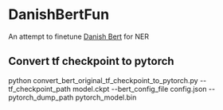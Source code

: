 # DanishBertFun

An attempt to finetune [Danish Bert](https://github.com/botxo/danish_bert) for NER

## Convert tf checkpoint to pytorch

python convert_bert_original_tf_checkpoint_to_pytorch.py --tf_checkpoint_path model.ckpt --bert_config_file config.json --pytorch_dump_path pytorch_model.bin

